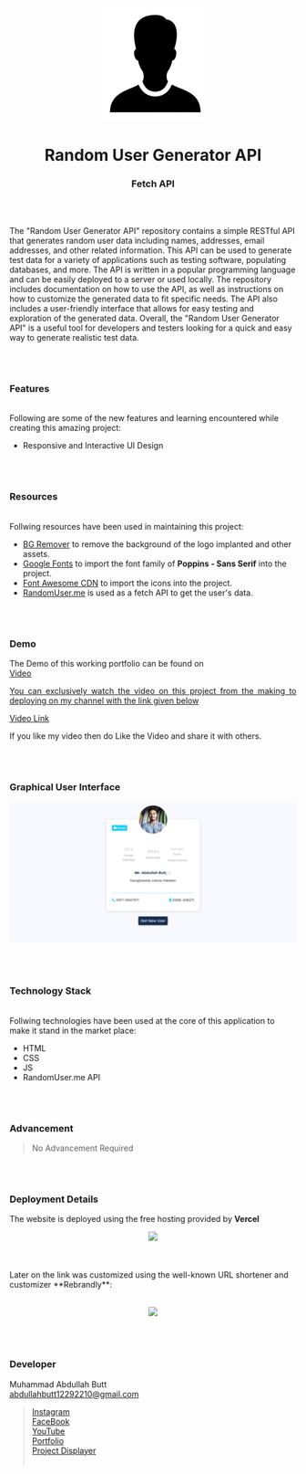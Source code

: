 <p align="center">
  <img src = "/images/logo.png" width="200">
</p>

<h1 align="center">
  Random User Generator API
</h1>

<h3 align="center">
  Fetch API
</h3>


<br><br>

<p align="justify">

The "Random User Generator API" repository contains a simple RESTful API that generates random user data including names, addresses, email addresses, and other related information. This API can be used to generate test data for a variety of applications such as testing software, populating databases, and more. The API is written in a popular programming language and can be easily deployed to a server or used locally. The repository includes documentation on how to use the API, as well as instructions on how to customize the generated data to fit specific needs. The API also includes a user-friendly interface that allows for easy testing and exploration of the generated data. Overall, the "Random User Generator API" is a useful tool for developers and testers looking for a quick and easy way to generate realistic test data. <br>

</p>


<br><br>
<!-- ................................................................................................................................. -->


### Features
<br>
Following are some of the new features and learning encountered while creating this amazing project:

- Responsive and Interactive UI Design


<br><br>
<!-- ................................................................................................................................. -->


### Resources
<br>
Follwing resources have been used in maintaining this project:

- [BG Remover](https://www.remove.bg/upload) to remove the background of the logo implanted and other assets.
- [Google Fonts](https://fonts.google.com/) to import the font family of <b>Poppins - Sans Serif</b> into the project.
- [Font Awesome CDN](https://cdnjs.com/libraries/font-awesome) to import the icons into the project. 
- [RandomUser.me](https://randomuser.me/api/) is used as a fetch API to get the user's data.


<br><br>
<!-- ................................................................................................................................. -->


### Demo
<p align="justify">
  The Demo of this working portfolio can be found on <br>
  <a href="></a>
</p>


<br><br>
<!-- ................................................................................................................................. -->



### Video
<p align="justify">
You can exclusively watch the video on this project from the making to deploying on my     channel with the link given below<br>

  [Video Link](# ) <br>

  If you like my video then do Like the Video and share it with others.
</p>


<br><br>
<!-- ................................................................................................................................. -->



### Graphical User Interface
![GUI for this Project](/images/demo.png)


<br><br>
<!-- ................................................................................................................................. -->




### Technology Stack
<br>
Follwing technologies have been used at the core of this application to make it stand in the market place:

- HTML
- CSS
- JS
- RandomUser.me API


<br><br>
<!-- ................................................................................................................................. -->


### Advancement

> No Advancement Required

<br><br>
<!-- ................................................................................................................................. -->


### Deployment Details

The website is deployed using the free hosting provided by **Vercel**
<p align = "center">
  <img src = "https://branditechture.agency/brand-logos/wp-content/uploads/wpdm-cache/Vercel-900x0.png" width = "300">
</p>
<br><br>
Later on the link was customized using the well-known URL shortener and customizer **Rebrandly**:<br><br>
<p align = "center">
  <img src = "https://www.rebrandly.com/images/URL-Shortener.fileextension.svg" width = "300">
</p>


<br><br>
<!-- ................................................................................................................................. -->


### Developer

Muhammad Abdullah Butt <br>
abdullahbutt12292210@gmail.com <br>
> [Instagram](https://www.instagram.com/abdullah.butt.22/)<br>
> [FaceBook](https://www.facebook.com/profile.php?id=100076291614529)<br>
> [YouTube](https://www.youtube.com/channel/UCnuOFQyMywg-KuoN-lmav1Q)<br>
> [Portfolio](https://rebrand.ly/MuhammadAbdullahButt_MABCORP)<br>
> [Project Displayer]( https://rebrand.ly/ProjectDisplayer_MABCORP)
<br><br>
<!-- ................................................................................................................................. -->







